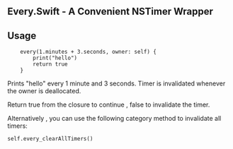 
## Every.Swift -  A Convenient NSTimer Wrapper

## Usage

        every(1.minutes + 3.seconds, owner: self) {
            print("hello")
            return true
        }

Prints "hello" every 1 minute and 3 seconds. Timer is invalidated whenever the owner is deallocated. 

Return true from the closure to continue , false to invalidate the timer.

Alternatively , you can use the following category method to invalidate all timers:

    self.every_clearAllTimers()


